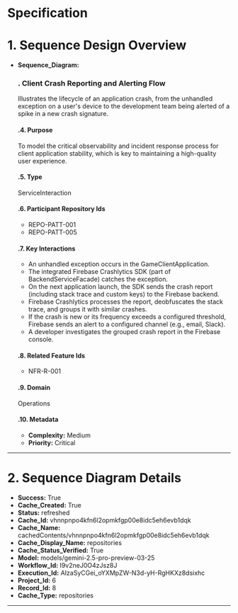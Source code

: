 # Specification

# 1. Sequence Design Overview

- **Sequence_Diagram:**
  ### . Client Crash Reporting and Alerting Flow
  Illustrates the lifecycle of an application crash, from the unhandled exception on a user's device to the development team being alerted of a spike in a new crash signature.

  #### .4. Purpose
  To model the critical observability and incident response process for client application stability, which is key to maintaining a high-quality user experience.

  #### .5. Type
  ServiceInteraction

  #### .6. Participant Repository Ids
  
  - REPO-PATT-001
  - REPO-PATT-005
  
  #### .7. Key Interactions
  
  - An unhandled exception occurs in the GameClientApplication.
  - The integrated Firebase Crashlytics SDK (part of BackendServiceFacade) catches the exception.
  - On the next application launch, the SDK sends the crash report (including stack trace and custom keys) to the Firebase backend.
  - Firebase Crashlytics processes the report, deobfuscates the stack trace, and groups it with similar crashes.
  - If the crash is new or its frequency exceeds a configured threshold, Firebase sends an alert to a configured channel (e.g., email, Slack).
  - A developer investigates the grouped crash report in the Firebase console.
  
  #### .8. Related Feature Ids
  
  - NFR-R-001
  
  #### .9. Domain
  Operations

  #### .10. Metadata
  
  - **Complexity:** Medium
  - **Priority:** Critical
  


---

# 2. Sequence Diagram Details

- **Success:** True
- **Cache_Created:** True
- **Status:** refreshed
- **Cache_Id:** vhnnpnpo4kfn6l2opmkfgp00e8idc5eh6evb1dqk
- **Cache_Name:** cachedContents/vhnnpnpo4kfn6l2opmkfgp00e8idc5eh6evb1dqk
- **Cache_Display_Name:** repositories
- **Cache_Status_Verified:** True
- **Model:** models/gemini-2.5-pro-preview-03-25
- **Workflow_Id:** I9v2neJ0O4zJsz8J
- **Execution_Id:** AIzaSyCGei_oYXMpZW-N3d-yH-RgHKXz8dsixhc
- **Project_Id:** 6
- **Record_Id:** 8
- **Cache_Type:** repositories


---

